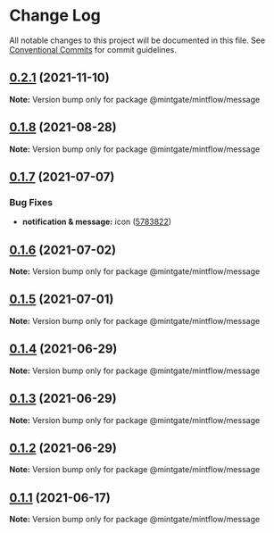 # Change Log

All notable changes to this project will be documented in this file.
See [Conventional Commits](https://conventionalcommits.org) for commit guidelines.

## [0.2.1](https://github.com/vechai/mintflow/compare/@mintgate/mintflow/message@0.1.8...@mintgate/mintflow/message@0.2.1) (2021-11-10)

**Note:** Version bump only for package @mintgate/mintflow/message





## [0.1.8](https://github.com/vechai/mintflow/compare/@mintgate/mintflow/message@0.1.7...@mintgate/mintflow/message@0.1.8) (2021-08-28)

**Note:** Version bump only for package @mintgate/mintflow/message





## [0.1.7](https://github.com/vechai/mintflow/compare/@mintgate/mintflow/message@0.1.6...@mintgate/mintflow/message@0.1.7) (2021-07-07)


### Bug Fixes

* **notification & message:** icon ([5783822](https://github.com/vechai/mintflow/commit/5783822320792e79501377cb4fb7f1f200f977ea))





## [0.1.6](https://github.com/vechai/mintflow/compare/@mintgate/mintflow/message@0.1.5...@mintgate/mintflow/message@0.1.6) (2021-07-02)

**Note:** Version bump only for package @mintgate/mintflow/message





## [0.1.5](https://github.com/vechai/mintflow/compare/@mintgate/mintflow/message@0.1.4...@mintgate/mintflow/message@0.1.5) (2021-07-01)

**Note:** Version bump only for package @mintgate/mintflow/message





## [0.1.4](https://github.com/vechai/mintflow/compare/@mintgate/mintflow/message@0.1.3...@mintgate/mintflow/message@0.1.4) (2021-06-29)

**Note:** Version bump only for package @mintgate/mintflow/message





## [0.1.3](https://github.com/vechai/mintflow/compare/@mintgate/mintflow/message@0.1.2...@mintgate/mintflow/message@0.1.3) (2021-06-29)

**Note:** Version bump only for package @mintgate/mintflow/message





## [0.1.2](https://github.com/vechai/mintflow/compare/@mintgate/mintflow/message@0.1.1...@mintgate/mintflow/message@0.1.2) (2021-06-29)

**Note:** Version bump only for package @mintgate/mintflow/message





## [0.1.1](https://github.com/vechai/mintflow/compare/@mintgate/mintflow/message@0.1.0...@mintgate/mintflow/message@0.1.1) (2021-06-17)

**Note:** Version bump only for package @mintgate/mintflow/message

